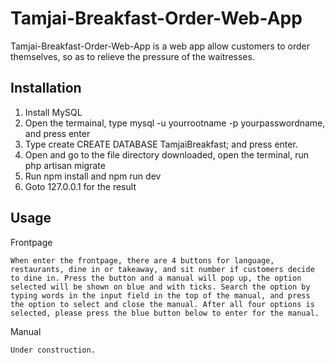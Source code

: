 # Tamjai-Breakfast-Order-Web-App

Tamjai-Breakfast-Order-Web-App is a web app allow customers to order themselves, so as to relieve the pressure of the waitresses.

## Installation

1. Install MySQL
2. Open the termainal, type mysql -u yourrootname -p yourpasswordname, and press enter
3. Type create CREATE DATABASE TamjaiBreakfast; and press enter.
4. Open and go to the file directory downloaded, open the terminal, run php artisan migrate
5. Run npm install and npm run dev
6. Goto 127.0.0.1 for the result

## Usage

Frontpage

```When enter the frontpage, there are 4 buttons for language, restaurants, dine in or takeaway, and sit number if customers decide to dine in. Press the button and a manual will pop up, the option selected will be shown on blue and with ticks. Search the option by typing words in the input field in the top of the manual, and press the option to select and close the manual. After all four options is selected, please press the blue button below to enter for the manual.```

Manual

```Under construction.```

